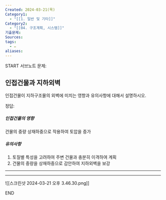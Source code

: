 ```yaml
---
Created: 2024-03-21(목)
Category1:
  - "[[1. 일반 및 기타]]"
Category2:
  - "[[04. 구조계획, 시스템]]"
기출문제: 
Sources: 
tags:
  - ✏️
aliases:
---
```

START
서브노트
문제:  
## 인접건물과 지하외벽 

인접건물이 지하구조물의 외벽에 미치는 영향과 유의사항에 대해서 설명하시오.

정답:

##### 인접건물의 영향
건물의 중량 상재하중으로 작용하여 토압을 증가
##### 유의사항
1. 토질별 특성을 고려하여 주변 건물과 충분히 이격하여 계획
2. 건물의 중량을 상재하중으로 감안하여 지하외벽을 보강

***
***

![[스크린샷 2024-03-21 오후 3.46.30.png]]
<!--ID: 1711008614499-->
END

